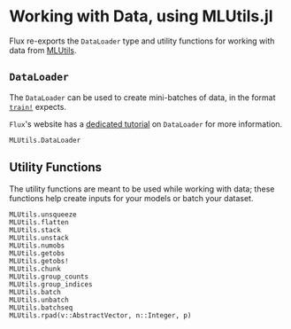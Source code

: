 # Working with Data, using MLUtils.jl

Flux re-exports the `DataLoader` type and utility functions for working with
data from [MLUtils](https://github.com/JuliaML/MLUtils.jl).

## `DataLoader`

The `DataLoader` can be used to create mini-batches of data, in the format [`train!`](@ref) expects.

`Flux`'s website has a [dedicated tutorial](https://fluxml.ai/tutorials/2021/01/21/data-loader.html) on `DataLoader` for more information. 

```@docs
MLUtils.DataLoader
```

## Utility Functions

The utility functions are meant to be used while working with data;
these functions help create inputs for your models or batch your dataset.

```@docs
MLUtils.unsqueeze
MLUtils.flatten
MLUtils.stack
MLUtils.unstack
MLUtils.numobs
MLUtils.getobs
MLUtils.getobs!
MLUtils.chunk
MLUtils.group_counts
MLUtils.group_indices
MLUtils.batch
MLUtils.unbatch
MLUtils.batchseq
MLUtils.rpad(v::AbstractVector, n::Integer, p)
```
